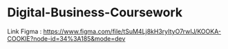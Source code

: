 # Digital-Business-Coursework
Link Figma :
https://www.figma.com/file/tSuM4Lj8kH3ryItyO7rwIJ/KOOKA-COOKIE?node-id=34%3A185&mode=dev
